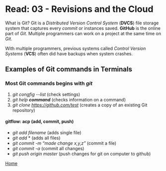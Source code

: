 # Read: 03 - Revisions and the Cloud

What is Git? Git is a _Distributed Version Control System_ (**DVCS**) file storage system that captures every _commit_ or instances saved. **GitHub** is the online part of _Git_. Multiple programmers can work on a project at the same time on _Git_.

With multiple programmers, previous systems called _Control Version Systems_ (**VCS**) often did have backups when system crashes.

## Examples of Git commands in Terminals

### Most Git commands begins with _git_

1. _git congfig --list_ (check settings)
2. _git help **command**_ (checks information on a command)
3. _git clone <https://github.com/test>_ (creates a copy of an existing Git repository)

#### gitflow: acp (add, commit, push)

- _git add filename_ (adds single file)
- _git add_ * (adds all files)
- _git commit -m “made change x,y,z”_ (commit a file)
- _git commit -a_ (commit all changes)
- _git push origin master_ (push changes for git on computer to github)

[Home](https://github.com/normanmatthewjr/reading-notes)